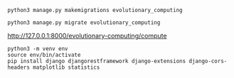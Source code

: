 
    python3 manage.py makemigrations evolutionary_computing

    python3 manage.py migrate evolutionary_computing

http://127.0.0.1:8000/evolutionary-computing/compute

    python3 -m venv env
    source env/bin/activate
    pip install django djangorestframework django-extensions django-cors-headers matplotlib statistics
